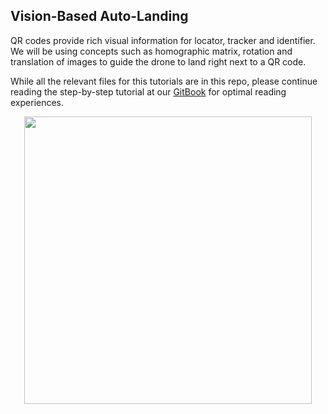 ## Vision-Based Auto-Landing
QR codes provide rich visual information for locator, tracker and identifier. We will be using concepts such as homographic matrix, rotation and translation of images to guide the drone to land right next to a QR code.

While all the relevant files for this tutorials are in this repo, please continue reading the step-by-step tutorial at our [GitBook](https://app.gitbook.com/@gaas/s/guide/software-realization-build-your-own-autonomous-drone/build-your-own-autonomous-drone-part-5-vision-based-auto-landing) for optimal reading experiences.

<p align="center">
  <img width="460" src="https://blobscdn.gitbook.com/v0/b/gitbook-28427.appspot.com/o/assets%2F-LYUhlGdK9Y1iLhupMFC%2F-LfnLjj-kdw01LEmZmEs%2F-LfnO1dQsWKhf-yWx8ef%2Ft5-landing-gazebo-1.png?alt=media&token=cb782584-7160-4c67-bc95-fc8049176cdb">
</p>
